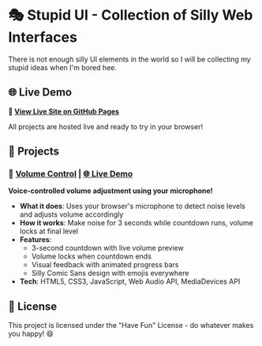 # 🎭 Stupid UI - Collection of Silly Web Interfaces

There is not enough silly UI elements in the world so I will be collecting my stupid ideas when I'm bored hee.

## 🌐 Live Demo

**🎉 [View Live Site on GitHub Pages](https://yourusername.github.io/silly-ui/)**

All projects are hosted live and ready to try in your browser!

## 📁 Projects

### 🎤 [Volume Control](volume-control/index.html) | [🌐 Live Demo](https://yourusername.github.io/silly-ui/volume-control/)
**Voice-controlled volume adjustment using your microphone!**

- **What it does**: Uses your browser's microphone to detect noise levels and adjusts volume accordingly
- **How it works**: Make noise for 3 seconds while countdown runs, volume locks at final level
- **Features**: 
  - 3-second countdown with live volume preview
  - Volume locks when countdown ends
  - Visual feedback with animated progress bars
  - Silly Comic Sans design with emojis everywhere
- **Tech**: HTML5, CSS3, JavaScript, Web Audio API, MediaDevices API

## 📝 License

This project is licensed under the "Have Fun" License - do whatever makes you happy! 😄
